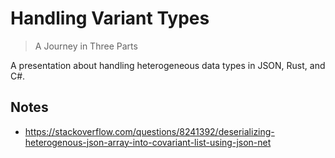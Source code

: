 # Handling Variant Types

> A Journey in Three Parts

A presentation about handling heterogeneous data types in JSON, Rust, and C#.

## Notes

* https://stackoverflow.com/questions/8241392/deserializing-heterogenous-json-array-into-covariant-list-using-json-net

